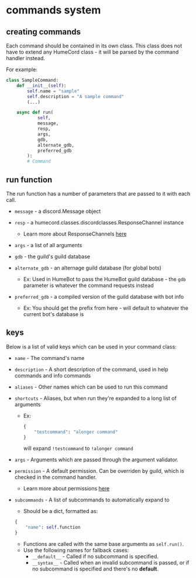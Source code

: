 # commands system
## creating commands

Each command should be contained in its own class.
This class does not have to extend any HumeCord class - 
it will be parsed by the command handler instead.

For example:
```py
class SampleCommand:
    def __init__(self):
        self.name = "sample"
        self.description = "A sample command"
        (...)

    async def run(
            self,
            message,
            resp,
            args,
            gdb,
            alternate_gdb,
            preferred_gdb
        ):
        # Command
```

## run function

The run function has a number of parameters that
are passed to it with each call.

* `message` - a discord.Message object

* `resp` - a humecord.classes.discordclasses.ResponseChannel instance
    * Learn more about ResponseChannels [here](../classes/responsechannels.md)

* `args` - a list of all arguments

* `gdb` - the guild's guild database

* `alternate_gdb` - an alternage guild database (for global bots)
    * Ex: Used in HumeBot to pass the HumeBot guild database - the `gdb` parameter is whatever the command requests instead

* `preferred_gdb` - a compiled version of the guild database with bot info
    * Ex: You should get the prefix from here - will default to whatever the current bot's database is

## keys

Below is a list of valid keys which can be used in your command class:

* `name` - The command's name

* `description` - A short description of the command, used in help commands and info commands

* `aliases` - Other names which can be used to run this command

* `shortcuts` - Aliases, but when run they're expanded to a long list of arguments
    * Ex: 
      ```py
      {
          "testcommand": "alonger command"
      }
      ```
      will expand `!testcommand` to `!alonger command`

* `args` - Arguments which are passed through the argument validator.

* `permission` - A default permission. Can be overriden by guild, which is checked in the command handler.
    * Learn more about permissions [here](../misc/permissions.md)

* `subcommands` - A list of subcommands to automatically expand to
    * Should be a dict, formatted as:
    ```py
    {
        "name": self.function
    }
    ```
    * Functions are called with the same base arguments as `self.run()`.
    * Use the following names for fallback cases:
        * `__default__` - Called if no subcommand is specified.
        * `__syntax__` - Called when an invalid subcommand is passed, or if no subcommand is specified and there's no __default__.
